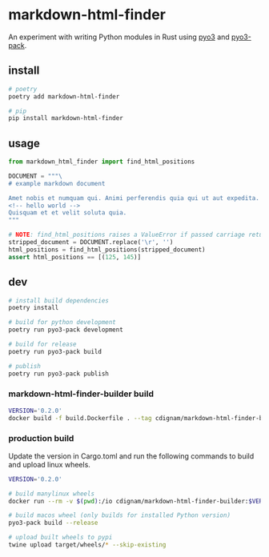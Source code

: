 # markdown-html-finder
An experiment with writing Python modules in Rust using [pyo3](https://github.com/PyO3/pyo3) and [pyo3-pack](https://github.com/PyO3/pyo3-pack).

## install

```bash
# poetry
poetry add markdown-html-finder

# pip
pip install markdown-html-finder
```

## usage

```python
from markdown_html_finder import find_html_positions

DOCUMENT = """\
# example markdown document

Amet nobis et numquam qui. Animi perferendis quia qui ut aut expedita. Ut eveniet quia quaerat.
<!-- hello world -->
Quisquam et et velit soluta quia.
"""

# NOTE: find_html_positions raises a ValueError if passed carriage returns `\r`
stripped_document = DOCUMENT.replace('\r', '')
html_positions = find_html_positions(stripped_document)
assert html_positions == [(125, 145)]
```

## dev
```bash
# install build dependencies
poetry install

# build for python development
poetry run pyo3-pack development

# build for release
poetry run pyo3-pack build

# publish
poetry run pyo3-pack publish
```

### markdown-html-finder-builder build
```bash
VERSION='0.2.0'
docker build -f build.Dockerfile . --tag cdignam/markdown-html-finder-builder:$VERSION
```

### production build
Update the version in Cargo.toml and run the following commands to build and upload linux wheels.
```bash
VERSION='0.2.0'

# build manylinux wheels 
docker run --rm -v $(pwd):/io cdignam/markdown-html-finder-builder:$VERSION   build --release

# build macos wheel (only builds for installed Python version)
pyo3-pack build --release

# upload built wheels to pypi
twine upload target/wheels/* --skip-existing
```
